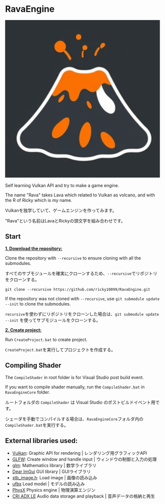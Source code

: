 # RavaEngine

<p align="center">
  <img width="512" height="512" src="https://github.com/ricky10099/RavaEngine/blob/main/Assets/System/Images/Rava.png">
</p>

Self learning Vulkan API and try to make a game engine.

The name "Rava" takes Lava which related to Vulkan as volcano, and with the R of Ricky which is my name.

Vulkanを独学していて、ゲームエンジンを作ってみます。

"Rava"という名前はLavaとRickyの頭文字を組み合わせです。

## Start
<ins>**1. Download the repository:**</ins>

Clone the repository with `--recursive` to ensure cloning with all the submodules. 

すべてのサブモジュールを確実にクローンするため、`--recursive`でリポジトリをクローンする。

```
git clone --recursive https://github.com/ricky10099/RavaEngine.git
```

If the repository was not cloned with `--recursive`, use `git submodule update --init` to clone the submodules.

`recursive`を使わずにリポジトリをクローンした場合は、`git submodule update --init` を使ってサブモジュールをクローンする。

<ins>**2. Create project:**</ins>

Run `CreateProject.bat` to create project.

`CreateProject.bat`を実行してプロジェクトを作成する。

## Compiling Shader
The `CompileShader` in root folder is for Visual Studio post build event.

If you want to compile shader manually, run the `CompileShader.bat` in `RavaEngineCore` folder.

ルートフォルダの `CompileShader` は Visual Studio のポストビルドイベント用です。

シェーダを手動でコンパイルする場合は、`RavaEngineCore`フォルダ内の`CompileShader.bat`を実行する。

## External libraries used:
* [Vulkan](https://vulkan.lunarg.com/): Graphic API for rendering | レンダリング用グラフィックAPI
* [GLFW](https://www.glfw.org/): Create window and handle input | ウィンドウの制御と入力の処理
* [glm](https://github.com/g-truc/glm): Mathematics library | 数学ライブラリ
* [Dear ImGui](https://github.com/ocornut/imgui) GUI library | GUIライブラリ
* [stb_image.h](https://github.com/nothings/stb): Load image | 画像の読み込み
* [ufbx](https://github.com/ufbx/ufbx) Load model | モデルの読み込み
* [PhysX](https://github.com/NVIDIA-Omniverse/PhysX) Physics engine | 物理演算エンジン
* [CRI ADX LE](https://game.criware.jp/) Audio data storage and playback | 音声データの格納と再生
